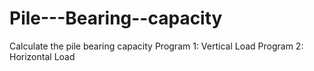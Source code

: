 # Pile---Bearing--capacity
Calculate the pile bearing capacity
Program 1: Vertical Load
Program 2: Horizontal Load

